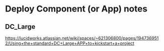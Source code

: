 # Deploy Component (or App) notes

##  DC_Large
https://lucidworks.atlassian.net/wiki/spaces/~621306800/pages/1947369512/Using+the+standard+DC+Large+APP+to+kickstart+a+project
